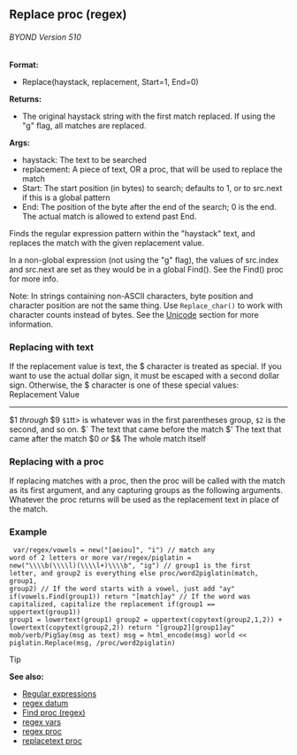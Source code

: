 ## Replace proc (regex) 
###### BYOND Version 510

<!-- -->
**Format:**
+   Replace(haystack, replacement, Start=1, End=0)
<!-- -->
**Returns:**
+   The original haystack string with the first match replaced. If using
    the "g" flag, all matches are replaced.
<!-- -->
**Args:**
+   haystack: The text to be searched
+   replacement: A piece of text, OR a proc, that will be used to
    replace the match
+   Start: The start position (in bytes) to search; defaults to 1, or to
    src.next if this is a global pattern
+   End: The position of the byte after the end of the search; 0 is the
    end. The actual match is allowed to extend past End.


Finds the regular expression pattern within the "haystack"
text, and replaces the match with the given replacement value.


In a non-global expression (not using the "g" flag), the
values of src.index and src.next are set as they would be in a global
Find(). See the Find() proc for more info. 

Note: In strings
containing non-ASCII characters, byte position and character position
are not the same thing. Use `Replace_char()` to work with character
counts instead of bytes. See the [Unicode](/ref/notes/Unicode.md) section for more information.
### Replacing with text


If the replacement value is text, the \$ character is treated
as special. If you want to use the actual dollar sign, it must be
escaped with a second dollar sign. Otherwise, the \$ character is one of
these special values:
  Replacement         Value
  ------------------- -----------------------------------------------------------------------------------------
  \$1 *through* \$9   `$1`tt> is whatever was in the first parentheses group, `$2` is the second, and so on.
  \$\`                The text that came before the match
  \$\'                The text that came after the match
  \$0 *or* \$&        The whole match itself
### Replacing with a proc


If replacing matches with a proc, then the proc will be called
with the match as its first argument, and any capturing groups as the
following arguments. Whatever the proc returns will be used as the
replacement text in place of the match.
### Example

```dm
 var/regex/vowels = new("[aeiou]", "i") // match any
word of 2 letters or more var/regex/piglatin =
new("\\\\b(\\\\l)(\\\\l+)\\\\b", "ig") // group1 is the first
letter, and group2 is everything else proc/word2piglatin(match, group1,
group2) // If the word starts with a vowel, just add "ay"
if(vowels.Find(group1)) return "[match]ay" // If the word was
capitalized, capitalize the replacement if(group1 == uppertext(group1))
group1 = lowertext(group1) group2 = uppertext(copytext(group2,1,2)) +
lowertext(copytext(group2,2)) return "[group2][group1]ay"
mob/verb/PigSay(msg as text) msg = html_encode(msg) world <<
piglatin.Replace(msg, /proc/word2piglatin) 
```


> [!TIP] 
> **See also:**
> +   [Regular expressions](/ref/notes/regex.md) 
> +   [regex datum](/ref/regex.md) 
> +   [Find proc (regex)](/ref/regex/proc/Find.md) 
> +   [regex vars](/ref/regex/var.md) 
> +   [regex proc](/ref/proc/regex.md) 
> +   [replacetext proc](/ref/proc/replacetext.md) 